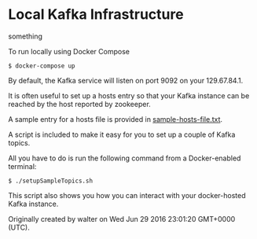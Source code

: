 # Local Kafka Infrastructure


something


To run locally using Docker Compose

```
$ docker-compose up
```

By default, the Kafka service will listen on port 9092 on your 129.67.84.1.


It is often useful to set up a hosts entry so that your Kafka instance can be reached by the host reported by zookeeper.

A sample entry for a hosts file is provided in [sample-hosts-file.txt](sample-hosts-file.txt).


A script is included to make it easy for you to set up a couple of Kafka topics. 

All you have to do is run the following command from a Docker-enabled terminal:

```
$ ./setupSampleTopics.sh
```

This script also shows you how you can interact with your docker-hosted Kafka instance.


Originally created by walter on Wed Jun 29 2016 23:01:20 GMT+0000 (UTC).

